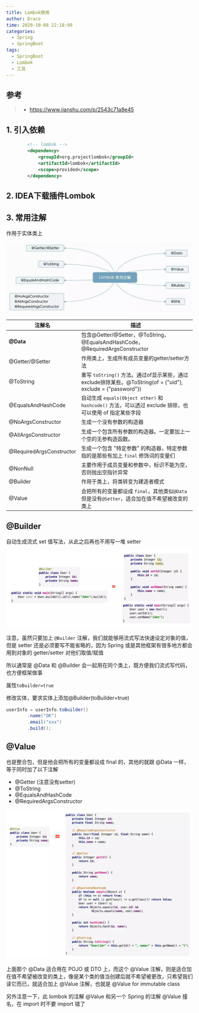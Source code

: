 ```yaml
---
title: Lombok使用
author: Draco
time: 2020-10-08 22:18:09
categories: 
  - Spring
  - SpringBoot
tags: 
  - SpringBoot
  - Lombok
  - 工具
---
```





## 参考

> - https://www.jianshu.com/p/2543c71a8e45





## 1. 引入依赖

```xml
        <!-- lombok -->
        <dependency>
            <groupId>org.projectlombok</groupId>
            <artifactId>lombok</artifactId>
            <scope>provided</scope>
        </dependency>
```





## 2. IDEA下载插件Lombok







## 3. 常用注解

作用于实体类上

![lombok注解](./images/Lombok-use/lombok_annotation.png)





| 注解名                   | 描述                                                         |
| ------------------------ | ------------------------------------------------------------ |
| **@Data**                | 包含@Getter/@Setter，@ToString，@EqualsAndHashCode，@RequiredArgsConstructor |
| @Getter/@Setter          | 作用类上，生成所有成员变量的getter/setter方法                |
| @ToString                | 重写 `toString()` 方法。通过of显示某些，通过exclude排除某些。@ToString(of = {"uid"}, exclude = {"password"}) |
| @EqualsAndHashCode       | 自动生成 `equals(Object other)` 和 `hashcode()` 方法，可以透过 exclude 排除，也可以使用 of 指定某些字段 |
| @NoArgsConstructor       | 生成一个没有参数的构造器                                     |
| @AllArgsConstructor      | 生成一个包含所有参数的构造器。一定要加上一个空的无参构造函数。 |
| @RequiredArgsConstructor | 生成一个包含 "特定参数" 的构造器，特定参数指的是那些有加上 `final` 修饰词的变量们 |
| @NonNull                 | 主要作用于成员变量和参数中，标识不能为空，否则抛出空指针异常 |
| @Builder                 | 作用于类上，将类转变为建造者模式                             |
| @Value                   | 会把所有的变量都设成 `final`，其他类似`@Data`但是没有`@Setter`，适合加在值不希望被改变的类上 |







## @Builder

自动生成流式 set 值写法，从此之后再也不用写一堆 setter 



![](./images/Lombok-use/@Builder.png)



注意，虽然只要加上 `@Builder` 注解，我们就能够用流式写法快速设定对象的值，但是 setter 还是必须要写不能省略的，因为 Spring 或是其他框架有很多地方都会用到对象的 getter/setter 对他们取值/赋值

所以通常是 @Data 和 @Builder 会一起用在同个类上，既方便我们流式写代码，也方便框架做事



属性`toBuilder=true`

修改实体，要求实体上添加@Builder(toBuilder=true)

```java
userInfo = userInfo.toBuilder()
        .name("OK")
        .email("xxx")
        .build();
```





## @Value

也是整合包，但是他会把所有的变量都设成 final 的，其他的就跟 @Data 一样，等于同时加了以下注解

- @Getter (注意没有setter)
- @ToString
- @EqualsAndHashCode
- @RequiredArgsConstructor



![](./images/Lombok-use/@Value.png)

上面那个 @Data 适合用在 POJO 或 DTO 上，而这个 @Value 注解，则是适合加在值不希望被改变的类上，像是某个类的值当创建后就不希望被更改，只希望我们读它而已，就适合加上 @Value 注解，也就是 @Value for immutable class

另外注意一下，此 lombok 的注解 @Value 和另一个 Spring 的注解 @Value 撞名，在 import 时不要 import 错了